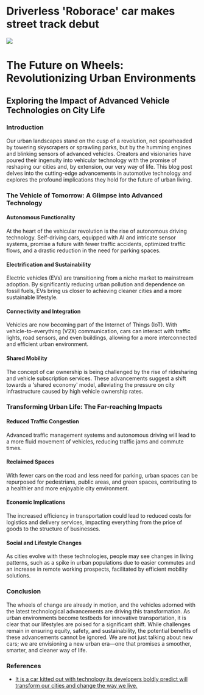 # Driverless 'Roborace' car makes street track debut

![](https://oaidalleapiprodscus.blob.core.windows.net/private/org-gXPbBm0AsUo5a4CtQGiKlNGU/user-w6ZkVLVP9InJi6KkAr5kPeie/img-EqL6OlJcSHOiafnGE5axL9Tx.png?st=2023-11-16T06%3A00%3A10Z&se=2023-11-16T08%3A00%3A10Z&sp=r&sv=2021-08-06&sr=b&rscd=inline&rsct=image/png&skoid=6aaadede-4fb3-4698-a8f6-684d7786b067&sktid=a48cca56-e6da-484e-a814-9c849652bcb3&skt=2023-11-16T06%3A59%3A06Z&ske=2023-11-17T06%3A59%3A06Z&sks=b&skv=2021-08-06&sig=GpAKgp2iISP1OBZFHKN240rMMQOeJkh2gIamusZGTaM%3D)

# The Future on Wheels: Revolutionizing Urban Environments

## Exploring the Impact of Advanced Vehicle Technologies on City Life

### Introduction

Our urban landscapes stand on the cusp of a revolution, not spearheaded by towering skyscrapers or sprawling parks, but by the humming engines and blinking sensors of advanced vehicles. Creators and visionaries have poured their ingenuity into vehicular technology with the promise of reshaping our cities and, by extension, our very way of life. This blog post delves into the cutting-edge advancements in automotive technology and explores the profound implications they hold for the future of urban living.

### The Vehicle of Tomorrow: A Glimpse into Advanced Technology

#### Autonomous Functionality

At the heart of the vehicular revolution is the rise of autonomous driving technology. Self-driving cars, equipped with AI and intricate sensor systems, promise a future with fewer traffic accidents, optimized traffic flows, and a drastic reduction in the need for parking spaces.

#### Electrification and Sustainability

Electric vehicles (EVs) are transitioning from a niche market to mainstream adoption. By significantly reducing urban pollution and dependence on fossil fuels, EVs bring us closer to achieving cleaner cities and a more sustainable lifestyle.

#### Connectivity and Integration

Vehicles are now becoming part of the Internet of Things (IoT). With vehicle-to-everything (V2X) communication, cars can interact with traffic lights, road sensors, and even buildings, allowing for a more interconnected and efficient urban environment.

#### Shared Mobility

The concept of car ownership is being challenged by the rise of ridesharing and vehicle subscription services. These advancements suggest a shift towards a 'shared economy' model, alleviating the pressure on city infrastructure caused by high vehicle ownership rates.

### Transforming Urban Life: The Far-reaching Impacts

#### Reduced Traffic Congestion

Advanced traffic management systems and autonomous driving will lead to a more fluid movement of vehicles, reducing traffic jams and commute times.

#### Reclaimed Spaces

With fewer cars on the road and less need for parking, urban spaces can be repurposed for pedestrians, public areas, and green spaces, contributing to a healthier and more enjoyable city environment.

#### Economic Implications

The increased efficiency in transportation could lead to reduced costs for logistics and delivery services, impacting everything from the price of goods to the structure of businesses.

#### Social and Lifestyle Changes

As cities evolve with these technologies, people may see changes in living patterns, such as a spike in urban populations due to easier commutes and an increase in remote working prospects, facilitated by efficient mobility solutions.

### Conclusion

The wheels of change are already in motion, and the vehicles adorned with the latest technological advancements are driving this transformation. As urban environments become testbeds for innovative transportation, it is clear that our lifestyles are poised for a significant shift. While challenges remain in ensuring equity, safety, and sustainability, the potential benefits of these advancements cannot be ignored. We are not just talking about new cars; we are envisioning a new urban era—one that promises a smoother, smarter, and cleaner way of life.

### References

* [It is a car kitted out with technology its developers boldly predict will transform our cities and change the way we live.](http://www.cnn.com/2016/11/18/motorsport/roborace-marrakech-cop22-formula-e/index.html?eref=rss%5Ftech)